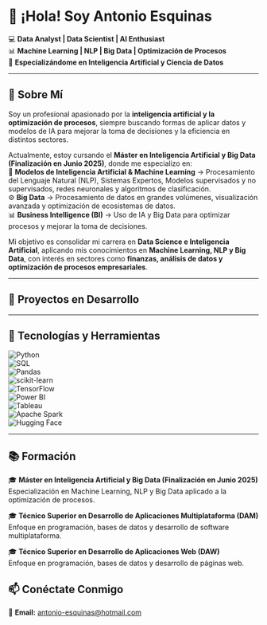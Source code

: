 # 👋 ¡Hola! Soy Antonio Esquinas
💻 **Data Analyst | Data Scientist | AI Enthusiast**  
📊 **Machine Learning | NLP | Big Data | Optimización de Procesos**  
🚀 **Especializándome en Inteligencia Artificial y Ciencia de Datos**  

---

## 👤 Sobre Mí  
Soy un profesional apasionado por la **inteligencia artificial y la optimización de procesos**, siempre buscando formas de aplicar datos y modelos de IA para mejorar la toma de decisiones y la eficiencia en distintos sectores.  

Actualmente, estoy cursando el **Máster en Inteligencia Artificial y Big Data (Finalización en Junio 2025)**, donde me especializo en:  
🤖 **Modelos de Inteligencia Artificial & Machine Learning** → Procesamiento del Lenguaje Natural (NLP), Sistemas Expertos, Modelos supervisados y no supervisados, redes neuronales y algoritmos de clasificación.  
⚙️ **Big Data** → Procesamiento de datos en grandes volúmenes, visualización avanzada y optimización de ecosistemas de datos.  
📊 **Business Intelligence (BI)** → Uso de IA y Big Data para optimizar procesos y mejorar la toma de decisiones.  

Mi objetivo es consolidar mi carrera en **Data Science e Inteligencia Artificial**, aplicando mis conocimientos en **Machine Learning, NLP y Big Data**, con interés en sectores como **finanzas, análisis de datos y optimización de procesos empresariales**.  

---

## 📂 Proyectos en Desarrollo  


---

## 🚀 Tecnologías y Herramientas  

![Python](https://img.shields.io/badge/Python-3776AB?style=for-the-badge&logo=python&logoColor=white)  
![SQL](https://img.shields.io/badge/SQL-336791?style=for-the-badge&logo=postgresql&logoColor=white)  
![Pandas](https://img.shields.io/badge/Pandas-150458?style=for-the-badge&logo=pandas&logoColor=white)  
![scikit-learn](https://img.shields.io/badge/Scikit--Learn-F7931E?style=for-the-badge&logo=scikit-learn&logoColor=white)  
![TensorFlow](https://img.shields.io/badge/TensorFlow-FF6F00?style=for-the-badge&logo=tensorflow&logoColor=white)  
![Power BI](https://img.shields.io/badge/Power%20BI-F2C811?style=for-the-badge&logo=power-bi&logoColor=black)  
![Tableau](https://img.shields.io/badge/Tableau-E97627?style=for-the-badge&logo=tableau&logoColor=white)  
![Apache Spark](https://img.shields.io/badge/Apache%20Spark-E25A1C?style=for-the-badge&logo=apachespark&logoColor=white)  
![Hugging Face](https://img.shields.io/badge/Hugging%20Face-FFDD00?style=for-the-badge&logo=huggingface&logoColor=black)  

---

## 📚 Formación  
🎓 **Máster en Inteligencia Artificial y Big Data (Finalización en Junio 2025)**  
Especialización en Machine Learning, NLP y Big Data aplicado a la optimización de procesos.   

🎓 **Técnico Superior en Desarrollo de Aplicaciones Multiplataforma (DAM)**  
Enfoque en programación, bases de datos y desarrollo de software multiplataforma.  

🎓 **Técnico Superior en Desarrollo de Aplicaciones Web (DAW)**  
Enfoque en programación, bases de datos y desarrollo de páginas web.  



## 📫 Conéctate Conmigo  
📧 **Email:** antonio-esquinas@hotmail.com
